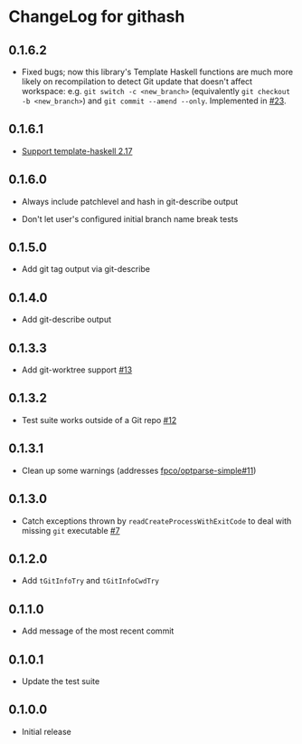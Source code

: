 # ChangeLog for githash

## 0.1.6.2

* Fixed bugs; now this library's Template Haskell functions are much more
  likely on recompilation to detect Git update that doesn't affect workspace:
  e.g. `git switch -c <new_branch>` (equivalently
  `git checkout -b <new_branch>`) and `git commit --amend --only`.
  Implemented in [#23](https://github.com/snoyberg/githash/pull/23).

## 0.1.6.1

* [Support template-haskell 2.17](https://github.com/snoyberg/githash/pull/22)

## 0.1.6.0

* Always include patchlevel and hash in git-describe output

* Don't let user's configured initial branch name break tests

## 0.1.5.0

* Add git tag output via git-describe

## 0.1.4.0

* Add git-describe output

## 0.1.3.3

* Add git-worktree support [#13](https://github.com/snoyberg/githash/issues/13)

## 0.1.3.2

* Test suite works outside of a Git repo [#12](https://github.com/snoyberg/githash/issues/12)

## 0.1.3.1

* Clean up some warnings (addresses [fpco/optparse-simple#11](https://github.com/fpco/optparse-simple/issues/11))

## 0.1.3.0

* Catch exceptions thrown by `readCreateProcessWithExitCode` to deal
  with missing `git` executable
  [#7](https://github.com/snoyberg/githash/issues/7)

## 0.1.2.0

* Add `tGitInfoTry` and `tGitInfoCwdTry`

## 0.1.1.0

* Add message of the most recent commit

## 0.1.0.1

* Update the test suite

## 0.1.0.0

* Initial release
